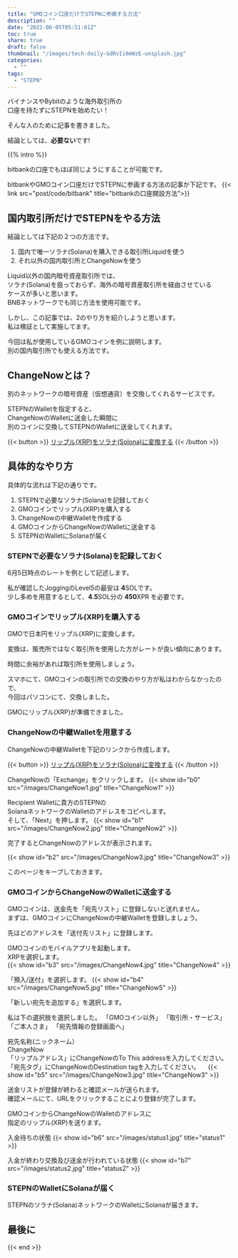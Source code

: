 ```yaml
---
title: "GMOコイン口座だけでSTEPNに参画する方法"
description: ""
date: "2022-06-05T05:51:01Z"
toc: true
share: true
draft: false
thumbnail: "/images/tech-daily-GdRvIi8mWzE-unsplash.jpg"
categories:
  - ""
tags:
  - "STEPN"
---
```


バイナンスやBybitのような海外取引所の  
口座を持たずにSTEPNを始めたい！  
 
そんな人のために記事を書きました。

結論としては、**必要ない**です!

<!--more-->

{{% intro %}} 

bitbankの口座でもほぼ同じようにすることが可能です。  

bitbankやGMOコイン口座だけでSTEPNに参画する方法の記事か下記です。
{{< link src="post/code/bitbank" title="bitbankの口座開設方法">}}

## 国内取引所だけでSTEPNをやる方法

結論としては下記の２つの方法です。
1. 国内で唯一ソラナ(Solana)を購入できる取引所Liquidを使う
2. それ以外の国内取引所とChangeNowを使う

Liquid以外の国内暗号資産取引所では、  
ソラナ(Solana)を扱っておらず、海外の暗号資産取引所を経由させている  
ケースが多いと思います。  
BNBネットワークでも同じ方法を使用可能です。

しかし、この記事では、2のやり方を紹介しようと思います。  
私は検証として実施してます。  

今回は私が使用しているGMOコインを例に説明します。  
別の国内取引所でも使える方法です。  

## ChangeNowとは？

別のネットワークの暗号資産（仮想通貨）を交換してくれるサービスです。  
  
STEPNのWalletを指定すると、  
ChangeNowのWalletに送金した瞬間に  
別のコインに交換してSTEPNのWalletに送金してくれます。

{{< button >}}
<a href="https://changenow.io?link_id=f7a43f719a3c6e&amount=450&from=xrp&to=sol" target="_blank">リップル(XRP)をソラナ(Solona)に変換する</a>
{{< /button >}}

## 具体的なやり方

具体的な流れは下記の通りです。
1. STEPNで必要なソラナ(Solana)を記録しておく
2. GMOコインでリップル(XRP)を購入する
3. ChangeNowの中継Walletを作成する
4. GMOコインからChangeNowのWalletに送金する
5. STEPNのWalletにSolanaが届く

### STEPNで必要なソラナ(Solana)を記録しておく

6月5日時点のレートを例として記述します。  
   
私が確認したJoggingのLevel5の最安は **4**SOLです。    
少し多めを用意するとして、**4.5**SOL分の **450**XPR を必要です。

### GMOコインでリップル(XRP)を購入する

GMOで日本円をリップル(XRP)に変換します。  
  
変換は、販売所ではなく取引所を使用した方がレートが良い傾向にあります。 
   
時間に余裕があれば取引所を使用しましょう。  
  
スマホにて、GMOコインの取引所での交換のやり方が私はわからなかったので、   
今回はパソコンにて、交換しました。   
  
GMOにリップル(XRP)が準備できました。  

### ChangeNowの中継Walletを用意する

ChangeNowの中継Walletを下記のリンクから作成します。

{{< button >}}
<a href="https://changenow.io?link_id=f7a43f719a3c6e&amount=450&from=xrp&to=sol" target="_blank">リップル(XRP)をソラナ(Solona)に変換する</a>
{{< /button >}}

ChangeNowの「Exchange」をクリックします。
{{< show id="b0" src="/images/ChangeNow1.jpg" title="ChangeNow1" >}}

Recipient Walletに貴方のSTEPNの  
SolanaネットワークのWalletのアドレスをコピペします。  
そして、「Next」を押します。
{{< show id="b1" src="/images/ChangeNow2.jpg" title="ChangeNow2" >}}

完了するとChangeNowのアドレスが表示されます。

{{< show id="b2" src="/images/ChangeNow3.jpg" title="ChangeNow3" >}}

このページをキープしておきます。

### GMOコインからChangeNowのWalletに送金する

GMOコインは、送金先を「宛先リスト」に登録しないと送れません。  
まずは、GMOコインにChangeNowの中継Walletを登録しましょう。

先ほどのアドレスを「送付先リスト」に登録します。  

GMOコインのモバイルアプリを起動します。  
XRPを選択します。  
{{< show id="b3" src="/images/ChangeNow4.jpg" title="ChangeNow4" >}}

「預入/送付」を選択します。
{{< show id="b4" src="/images/ChangeNow5.jpg" title="ChangeNow5" >}}

「新しい宛先を追加する」を選択します。

私は下の選択肢を選択しました。
「GMOコイン以外」
「取引所・サービス」
「ご本人さま」
「宛先情報の登録画面へ」

宛先名称(ニックネーム）  
  ChangeNow  
「リップルアドレス」にChangeNowのTo This addressを入力してください。  
「宛先タグ」にChangeNowのDestination tagを入力してください。
　{{< show id="b5" src="/images/ChangeNow3.jpg" title="ChangeNow3" >}}

送金リストが登録が終わると確認メールが送られます。  
確認メールにて、URLをクリックすることにより登録が完了します。

GMOコインからChangeNowのWalletのアドレスに  
指定のリップル(XRP)を送ります。

入金待ちの状態
{{< show id="b6" src="/images/status1.jpg" title="status1" >}}

入金が終わり交換及び送金が行われている状態
{{< show id="b7" src="/images/status2.jpg" title="status2" >}}

### STEPNのWalletにSolanaが届く

STEPNのソラナ(Solana)ネットワークのWalletにSolanaが届きます。

## 最後に

{{< end >}} 

